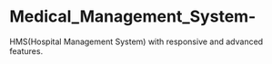 # Medical_Management_System-
HMS(Hospital Management System) with responsive and advanced features.
